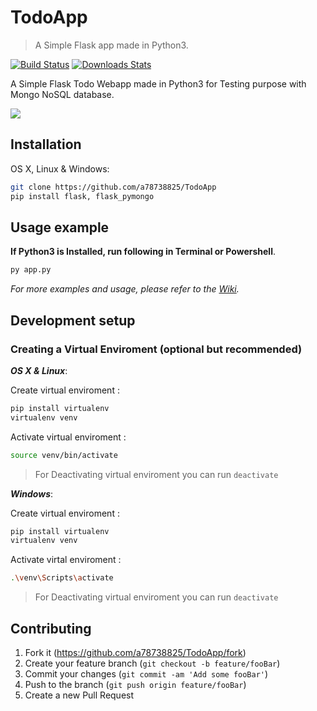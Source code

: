 # TodoApp
> A Simple Flask app made in Python3.

[![Build Status][travis-image]][travis-url]
[![Downloads Stats][npm-downloads]][npm-url]

A Simple Flask Todo Webapp made in Python3 for Testing purpose with Mongo NoSQL database.

![](header.png)

## Installation

OS X, Linux & Windows:

```sh
git clone https://github.com/a78738825/TodoApp
pip install flask, flask_pymongo
```


## Usage example

**If Python3 is Installed, run following in Terminal or Powershell**.
```sh
py app.py
```

_For more examples and usage, please refer to the [Wiki][wiki]._

## Development setup

### Creating a Virtual Enviroment (optional but recommended)

***OS X & Linux***:

Create virtual enviroment :

```sh
pip install virtualenv
virtualenv venv
```

Activate virtual enviroment :

```sh
source venv/bin/activate
```
> For Deactivating virtual enviroment you can run ```deactivate```


***Windows***:

Create virtual enviroment :

```sh
pip install virtualenv
virtualenv venv
```

Activate virtal enviroment :

```sh
.\venv\Scripts\activate
```
> For Deactivating virtual enviroment you can run ```deactivate```


## Contributing

1. Fork it (<https://github.com/a78738825/TodoApp/fork>)
2. Create your feature branch (`git checkout -b feature/fooBar`)
3. Commit your changes (`git commit -am 'Add some fooBar'`)
4. Push to the branch (`git push origin feature/fooBar`)
5. Create a new Pull Request

<!-- Markdown link & img dfn's -->
[npm-image]: https://img.shields.io/npm/v/datadog-metrics.svg?style=flat-square
[npm-url]: https://npmjs.org/package/datadog-metrics
[npm-downloads]: https://img.shields.io/npm/dm/datadog-metrics.svg?style=flat-square
[travis-image]: https://img.shields.io/travis/dbader/node-datadog-metrics/master.svg?style=flat-square
[travis-url]: https://travis-ci.org/dbader/node-datadog-metrics
[wiki]: https://github.com/yourname/yourproject/wiki
